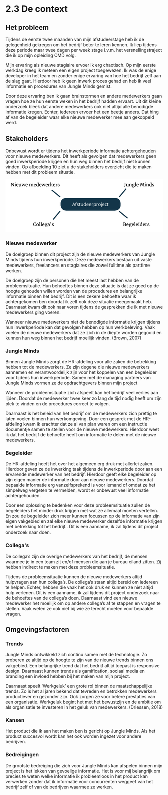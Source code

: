 # 2.3 De context

## Het probleem

Tijdens de eerste twee maanden van mijn afstudeerstage heb ik de gelegenheid gekregen om het bedrijf beter te leren kennen. Ik liep tijdens deze periode maar twee dagen per week stage i.v.m. het versnellingstraject die ik op mijn opleiding CMD volg. 

Mijn ervaring als nieuwe stagiaire ervoer ik erg chaotisch. Op mijn eerste werkdag kreeg ik meteen een eigen project toegewezen. Ik was de enige developer in het team en zonder enige ervaring van hoe het bedrijf zelf aan de slag gaat. Hierdoor heb ik geen inwerk proces gehad en heb ik veel informatie en procedures van Jungle Minds gemist. 

Door deze ervaring ben ik gaan brainstormen en andere medewerkers gaan vragen hoe ze hun eerste weken in het bedrijf hadden ervaart. Uit dit kleine onderzoek bleek dat andere medewerkers ook niet altijd alle benodigde informatie kregen. Echter, iedereen ervoer het een beetje anders. Dat hing af van de begeleider waar elke nieuwe medewerker mee aan gekoppeld werd. 

## Stakeholders

Onbewust wordt er tijdens het inwerkperiode informatie achtergehouden voor nieuwe medewerkers. Dit heeft als gevolgen dat medewerkers geen goed inwerkperiode krijgen en hun weg binnen het bedrijf niet kunnen vinden. Op afbeelding 10 ziet u de stakeholders overzicht die te maken hebben met dit probleem situatie.

![Afbeelding 10: Stakeholders overzicht.](../.gitbook/assets/screen-shot-2018-05-31-at-10.20.47.png)

### **Nieuwe medewerker** 

De doelgroep binnen dit project zijn de nieuwe medewerkers van Jungle Minds tijdens hun inwerkperiode. Deze medewerkers bestaan uit vaste medewerkers, freelancers en stagiaires die zowel fulltime als parttime werken. 

De doelgroep zijn de personen die het meest last hebben van de probleemsituatie. Hun behoeftes binnen deze situatie is dat ze goed op de hoogte gehouden willen worden van de procedures en belangrijke informatie binnen het bedrijf. Dit is een zekere behoefte waar ik achtergekomen ben doordat ik zelf ook deze situatie meegemaakt heb. Daarnaast kwam dit ook naar voren tijdens de gesprekken die ik met nieuwe medewerkers ging voeren. 

Wanneer nieuwe medewerkers niet de benodigde informatie krijgen tijdens hun inwerkperiode kan dat gevolgen hebben op hun werkbeleving. Vaak voelen de nieuwe medewerkers dat ze zich in de diepte worden gegooid en kunnen hun weg binnen het bedrijf moeilijk vinden. \(Brown, 2007\) 

### Jungle Minds

Binnen Jungle Minds zorgt de HR-afdeling voor alle zaken die betrekking hebben tot de medewerkers. Ze zijn degene die nieuwe medewerkers aannemen en verantwoordelijk zijn voor het koppelen van een begeleider voor tijdens hun inwerkperiode. Samen met de managing partners van Jungle Minds vormen ze de opdrachtgevers binnen mijn project

Wanneer de probleemsituatie zich afspeelt kan het bedrijf veel verlies aan lijden. Doordat de medewerker twee keer zo lang de tijd nodig heeft om zijn plek te vinden en de procedures correct te volgen. 

Daarnaast is het beleid van het bedrijf om de medewerkers zich prettig te laten voelen binnen hun werkomgeving. Door een gesprek met de HR-afdeling kwam ik erachter dat ze al van plan waren om een instructie documentje samen te stellen voor de nieuwe medewerkers. Hierdoor weet ik dat het bedrijf de behoefte heeft om informatie te delen met de nieuwe medewerkers. 

### Begeleider

De HR-afdeling heeft het over het algemeen erg druk met allerlei zaken. Hierdoor geven ze de inwerking taak tijdens de inwerkperiode door aan een ervarende medewerker van het bedrijf. Hierdoor geeft elke begeleider op zijn eigen manier de informatie door aan nieuwe medewerkers. Doordat bepaalde informatie erg vanzelfsprekend is voor iemand of omdat ze het simpelweg vergeten te vermelden, wordt er onbewust veel informatie achtergehouden. 

Door een oplossing te bedenken voor deze probleemsituatie zullen de begeleiders het minder druk krijgen met wat ze allemaal moeten vertellen. En zou de begeleider zich meer kunnen focussen op de informatie van zijn eigen vakgebied en zal elke nieuwe medewerker dezelfde informatie krijgen met betrekking tot het bedrijf.. Dit is een aanname, ik zal tijdens dit project onderzoek naar doen. 

### Collega's

De collega’s zijn de overige medewerkers van het bedrijf, de mensen waarmee je in een team zit en/of mensen die aan je bureau eiland zitten. Zij hebben indirect te maken met deze probleemsituatie. 

Tijdens de probleemsituatie kunnen de nieuwe medewerkers altijd hulpvragen aan hun collega’s. De collega’s staan altijd bereid om iedereen te helpen. Echter, hebben die vaak het ook druk en kunnen ze niet altijd hulp verlenen. Dit is een aanname, ik zal tijdens dit project onderzoek naar de behoeftes van de collega’s doen. Daarnaast vind een nieuwe medewerker het moeilijk om op andere collega’s af te stappen en vragen te stellen. Vaak weten ze ook niet bij wie ze terecht moeten voor bepaalde vragen. 

## Omgevingsfactoren

### **Trends** 

Jungle Minds ontwikkeld zich continu samen met de technologie. Zo proberen ze altijd op de hoogte te zijn van de nieuwe trends binnen ons vakgebied. Een belangrijke trend dat het bedrijf altijd toepast is responsive design. Daarnaast kunnen trends als gamification, sociaal media en branding een invloed hebben bij het maken van mijn project. 

Daarnaast speelt ‘Werkgeluk’ een grote rol binnen de maatschappelijke trends. Zo is het al jaren bekend dat tevreden en betrokken medewerkers productiever en gezonder zijn. Ook zorgen ze voor betere prestaties van een organisatie. Werkgeluk begint het met het bewustzijn en de ambitie om als organisatie te investeren in het geluk van medewerkers. \(Driessen, 2018\) 

### **Kansen** 

Het product die ik aan het maken ben is gericht op Jungle Minds. Als het product succesvol wordt kan het ook worden ingezet voor andere bedrijven. 

### **Bedreigingen** 

De grootste bedreiging die zich voor Jungle Minds kan afspelen binnen mijn project is het lekken van gevoelige informatie. Het is voor mij belangrijk om precies te weten welke informatie ik probleemloos in het product kan verwerken zonder dat ik informatie voor concurrenten weggeef van het bedrijf zelf of van de bedrijven waarmee ze werken. 




